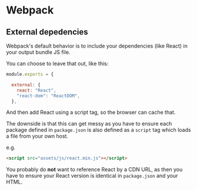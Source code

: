 # Webpack


## External depedencies

Webpack's default behavior is to include your dependencies (like React) in your output bundle JS file.

You can choose to leave that out, like this:

```javascript
module.exports = {

  external: {
    react: "React",
    "react-dom": "ReactDOM",
  },
```

And then add React using a script tag, so the browser can cache that. 

The downside is that this can get messy as you have to ensure each package defined in `package.json` is also defined as a `script` tag which loads a file from your own host. 

e.g. 

```html
<script src="assets/js/react.min.js"></script>
```

You probably do **not** want to reference React by a CDN URL, as then you have to ensure your React version is identical in `package.json` and your HTML.
  
